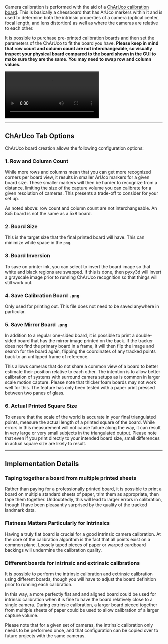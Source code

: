 Camera calibration is performed with the aid of a [ChArUco calibration board](https://docs.opencv.org/3.4/df/d4a/tutorial_charuco_detection.html). This is basically a chessboard that has ArUco markers within it and is used to determine both the intrinsic properties of a camera (optical center, focal length, and lens distortion) as well as where the cameras are relative to each other. 

It is possible to purchase pre-printed calibration boards and then set the parameters of the ChArUco to fit the board you have. **Please keep in mind that row count and column count are not interchangeable, so visually inspect your physical board compared to the board shown in the GUI to make sure they are the same. You may need to swap row and column values.**

<video  controls>
  <source src="../videos/charuco_demo.mp4" type="video/mp4">
</video>

---

## ChArUco Tab Options

ChArUco board creation allows the following configuration options:

### 1. Row and Column Count

While more rows and columns mean that you can get more recognized corners per board view, it results in smaller ArUco markers for a given board size. These smaller markers will then be harder to recognize from a distance, limiting the size of the capture volume you can calibrate for a given resolution of cameras. This presents a trade-off to consider for your set up.

As noted above: row count and column count are not interchangeable. An 8x5 board is not the same as a 5x8 board.
### 2. Board Size

This is the target size that the final printed board will have. This can minimize white space in the `png`. 

### 3. Board Inversion

To save on printer ink, you can select to invert the board image so that white and black regions are swapped. If this is done, then pyxy3d will invert a grayscale image prior to running ChArUco recognition so that things will still work out.

### 4. Save Calibration Board `.png`

Only used for printing out. This file does not need to be saved anywhere in particular. 

### 5. Save Mirror Board `.png`

In addition to a regular one-sided board, it is possible to print a double-sided board that has the mirror image printed on the back. If the tracker does not find the primary board in a frame, it will then flip the image and search for the board again, flipping the coordinates of any tracked points back to an unflipped frame of reference.

This allows cameras that do not share a common view of a board to better estimate their position relative to each other. The intention is to allow better calibration of systems with surround camera setups as is common in larger scale motion capture. Please note that thicker foam boards may not work well for this. The feature has only been tested with a paper print pressed between two panes of glass.

### 6. Actual Printed Square Size

To ensure that the scale of the world is accurate in your final triangulated points, measure the actual length of a printed square of the board. While errors in this measurement will not cause failure along the way, it can result in very large or very small subjects in the triangulated output. Please note that even if you print directly to your intended board size, small differences in actual square size are likely to result.

---
## Implementation Details


### Taping together a board from multiple printed sheets

Rather than paying for a professionally printed board, it is possible to print a board on multiple standard sheets of paper, trim them as appropriate, then tape them together. Undoubtedly, this will lead to larger errors in calibration, though I have been pleasantly surprised by the quality of the tracked landmark data. 

### Flatness Matters Particularly for Intrinsics

Having a truly flat board is crucial for a good intrinsic camera calibration. At the core of the calibration algorithm is the fact that all points exist on a common plane. Loosely taped pieces of paper or warped cardboard backings will undermine the calibration quality. 

### Different boards for intrinsic and extrinsic calibrations

It is possible to perform the intrinsic calibration and extrinsic calibration using different boards, though you will have to adjust the board definition prior to running each calibration. 

In this way, a more perfectly flat and and aligned board could be used for intrinsic calibration when it is fine to have the board relatively close to a single camera. During extrinsic calibration, a larger board pieced together from multiple sheets of paper could be used to allow calibration of a larger capture volume.

Please note that for a given set of cameras, the intrinsic calibration only needs to be performed once, and that configuration can be copied over to future projects with the same cameras.